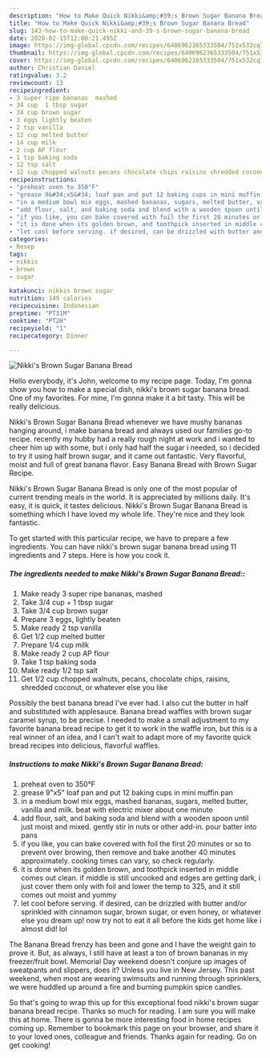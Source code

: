 ```yaml
---
description: "How to Make Quick Nikki&amp;#39;s Brown Sugar Banana Bread"
title: "How to Make Quick Nikki&amp;#39;s Brown Sugar Banana Bread"
slug: 143-how-to-make-quick-nikki-and-39-s-brown-sugar-banana-bread
date: 2020-02-15T12:00:21.495Z
image: https://img-global.cpcdn.com/recipes/6406962365333504/751x532cq70/nikkis-brown-sugar-banana-bread-recipe-main-photo.jpg
thumbnail: https://img-global.cpcdn.com/recipes/6406962365333504/751x532cq70/nikkis-brown-sugar-banana-bread-recipe-main-photo.jpg
cover: https://img-global.cpcdn.com/recipes/6406962365333504/751x532cq70/nikkis-brown-sugar-banana-bread-recipe-main-photo.jpg
author: Christian Daniel
ratingvalue: 3.2
reviewcount: 13
recipeingredient:
- 3 super ripe bananas  mashed
- 34 cup  1 tbsp sugar
- 34 cup brown sugar
- 3 eggs lightly beaten
- 2 tsp vanilla
- 12 cup melted butter
- 14 cup milk
- 2 cup AP flour
- 1 tsp baking soda
- 12 tsp salt
- 12 cup chopped walnuts pecans chocolate chips raisins shredded coconut or whatever else you like
recipeinstructions:
- "preheat oven to 350°F"
- "grease 9&#34;x5&#34; loaf pan and put 12 baking cups in mini muffin pan"
- "in a medium bowl mix eggs, mashed bananas, sugars, melted butter, vanilla and milk. beat with electric mixer about one minute"
- "add flour, salt, and baking soda and blend with a wooden spoon until just moist and mixed. gently stir in nuts or other add-in. pour batter into pans"
- "if you like, you can bake covered with foil the first 20 minutes or so to prevent over browing, then remove and bake another 40 minutes approximately.  cooking times can vary, so check regularly."
- "it is done when its golden brown, and toothpick inserted in middle comes out clean. if middle is still uncooked and edges are getting dark, i just cover them only with foil and lower the temp to 325, and it still comes out moist and yummy"
- "let cool before serving. if desired, can be drizzled with butter and/or sprinkled with cinnamon sugar, brown sugar, or even honey, or whatever else you dream up! now try not to eat it all before the kids get home like i almost did! lol"
categories:
- Resep
tags:
- nikkis
- brown
- sugar

katakunci: nikkis brown sugar
nutrition: 149 calories
recipecuisine: Indonesian
preptime: "PT31M"
cooktime: "PT2H"
recipeyield: "1"
recipecategory: Dinner

---
```



![Nikki&#39;s Brown Sugar Banana Bread](https://img-global.cpcdn.com/recipes/6406962365333504/751x532cq70/nikkis-brown-sugar-banana-bread-recipe-main-photo.jpg)

Hello everybody, it's John, welcome to my recipe page. Today, I'm gonna show you how to make a special dish, nikki&#39;s brown sugar banana bread. One of my favorites. For mine, I'm gonna make it a bit tasty. This will be really delicious.

Nikki&#39;s Brown Sugar Banana Bread whenever we have mushy bananas hanging around, i make banana bread and always used our families go-to recipe. recently my hubby had a really rough night at work and i wanted to cheer him up with some, but i only had half the sugar i needed, so i decided to try it using half brown sugar, and it came out fantastic. Very flavorful, moist and full of great banana flavor. Easy Banana Bread with Brown Sugar Recipe.

Nikki&#39;s Brown Sugar Banana Bread is only one of the most popular of current trending meals in the world. It is appreciated by millions daily. It's easy, it is quick, it tastes delicious. Nikki&#39;s Brown Sugar Banana Bread is something which I have loved my whole life. They're nice and they look fantastic.


To get started with this particular recipe, we have to prepare a few ingredients. You can have nikki&#39;s brown sugar banana bread using 11 ingredients and 7 steps. Here is how you cook it.

##### The ingredients needed to make Nikki&#39;s Brown Sugar Banana Bread::

1. Make ready 3 super ripe bananas,  mashed
1. Take 3/4 cup + 1 tbsp sugar
1. Take 3/4 cup brown sugar
1. Prepare 3 eggs, lightly beaten
1. Make ready 2 tsp vanilla
1. Get 1/2 cup melted butter
1. Prepare 1/4 cup milk
1. Make ready 2 cup AP flour
1. Take 1 tsp baking soda
1. Make ready 1/2 tsp salt
1. Get 1/2 cup chopped walnuts, pecans, chocolate chips, raisins, shredded coconut, or whatever else you like


Possibly the best banana bread I&#39;ve ever had. I also cut the butter in half and substituted with applesauce. Banana bread waffles with brown sugar caramel syrup, to be precise. I needed to make a small adjustment to my favorite banana bread recipe to get it to work in the waffle iron, but this is a real winner of an idea, and I can&#39;t wait to adapt more of my favorite quick bread recipes into delicious, flavorful waffles. 

##### Instructions to make Nikki&#39;s Brown Sugar Banana Bread:

1. preheat oven to 350°F
1. grease 9&#34;x5&#34; loaf pan and put 12 baking cups in mini muffin pan
1. in a medium bowl mix eggs, mashed bananas, sugars, melted butter, vanilla and milk. beat with electric mixer about one minute
1. add flour, salt, and baking soda and blend with a wooden spoon until just moist and mixed. gently stir in nuts or other add-in. pour batter into pans
1. if you like, you can bake covered with foil the first 20 minutes or so to prevent over browing, then remove and bake another 40 minutes approximately.  cooking times can vary, so check regularly.
1. it is done when its golden brown, and toothpick inserted in middle comes out clean. if middle is still uncooked and edges are getting dark, i just cover them only with foil and lower the temp to 325, and it still comes out moist and yummy
1. let cool before serving. if desired, can be drizzled with butter and/or sprinkled with cinnamon sugar, brown sugar, or even honey, or whatever else you dream up! now try not to eat it all before the kids get home like i almost did! lol


The Banana Bread frenzy has been and gone and I have the weight gain to prove it. But, as always, I still have at least a ton of brown bananas in my freezer/fruit bowl. Memorial Day weekend doesn&#39;t conjure up images of sweatpants and slippers, does it? Unless you live in New Jersey. This past weekend, when most are wearing swimsuits and running through sprinklers, we were huddled up around a fire and burning pumpkin spice candles. 

So that's going to wrap this up for this exceptional food nikki&#39;s brown sugar banana bread recipe. Thanks so much for reading. I am sure you will make this at home. There is gonna be more interesting food in home recipes coming up. Remember to bookmark this page on your browser, and share it to your loved ones, colleague and friends. Thanks again for reading. Go on get cooking!

